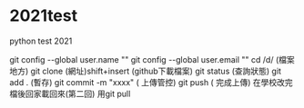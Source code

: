# 2021test
python test 2021

git config --global user.name ""
git config --global user.email ""
cd /d/ (檔案地方)
git clone (網址)shift+insert (github下載檔案)
git status (查詢狀態)
git add . (暫存)
git commit -m "xxxx" ( 上傳管控)
git push ( 完成上傳)
在學校改完檔後回家載回來(第二回) 用git pull